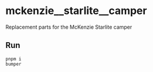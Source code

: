 # mckenzie__starlite__camper
Replacement parts for the McKenzie Starlite camper

## Run

```
pnpm i
bumper
```
